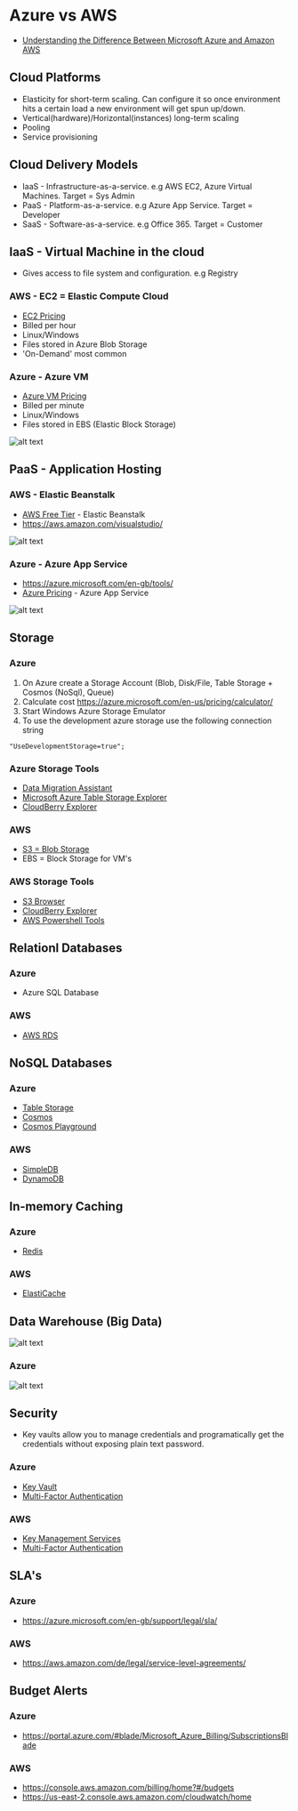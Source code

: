 # Azure vs AWS
* [Understanding the Difference Between Microsoft Azure and Amazon AWS](https://app.pluralsight.com/library/courses/understanding-difference-microsoft-azure-amazon-aws/table-of-contents)

## Cloud Platforms
* Elasticity for short-term scaling. Can configure it so once environment hits a certain load a new environment will get spun up/down.
* Vertical(hardware)/Horizontal(instances) long-term scaling
* Pooling
* Service provisioning 

## Cloud Delivery Models
* IaaS - Infrastructure-as-a-service. e.g AWS EC2, Azure Virtual Machines. Target = Sys Admin
* PaaS - Platform-as-a-service. e.g Azure App Service. Target = Developer
* SaaS - Software-as-a-service. e.g Office 365. Target = Customer

## IaaS - Virtual Machine in the cloud
* Gives access to file system and configuration. e.g Registry

### AWS - EC2 = Elastic Compute Cloud
* [EC2 Pricing](https://aws.amazon.com/ec2/pricing/)
* Billed per hour
* Linux/Windows 
* Files stored in Azure Blob Storage
* 'On-Demand' most common

### Azure - Azure VM
* [Azure VM Pricing](https://azure.microsoft.com/en-gb/pricing/calculator/?service=virtual-machines)
* Billed per minute
* Linux/Windows
* Files stored in EBS (Elastic Block Storage)

![alt text](img/azure-vm.png "Azure VM")

## PaaS - Application Hosting

### AWS - Elastic Beanstalk
* [AWS Free Tier](https://aws.amazon.com/free/) - Elastic Beanstalk
* https://aws.amazon.com/visualstudio/

![alt text](img/aws.png "Elastic Beanstalk")

### Azure - Azure App Service
* https://azure.microsoft.com/en-gb/tools/
* [Azure Pricing](https://azure.microsoft.com/en-gb/pricing/details/app-service/windows/) - Azure App Service

![alt text](img/azure.png "Azure App Service")

## Storage

### Azure
1. On Azure create a Storage Account (Blob, Disk/File, Table Storage + Cosmos (NoSql), Queue) 
2. Calculate cost https://azure.microsoft.com/en-us/pricing/calculator/
3. Start Windows Azure Storage Emulator
4. To use the development azure storage use the following connection string
```
"UseDevelopmentStorage=true";
```

### Azure Storage Tools
* [Data Migration Assistant](https://www.microsoft.com/en-us/download/confirmation.aspx?id=53595)
* [Microsoft Azure Table Storage Explorer](https://azure.microsoft.com/en-us/features/storage-explorer/)
* [CloudBerry Explorer](https://www.cloudberrylab.com/download.aspx?prod=cbazure)

### AWS
* [S3 = Blob Storage](https://aws.amazon.com/s3/pricing/)
* EBS = Block Storage for VM's

### AWS Storage Tools
* [S3 Browser](http://s3browser.com/)
* [CloudBerry Explorer](https://www.cloudberrylab.com/download.aspx?prod=cbes3free)
* [AWS Powershell Tools](https://aws.amazon.com/powershell/)

## Relationl Databases

### Azure
* Azure SQL Database

### AWS 
* [AWS RDS](https://us-east-2.console.aws.amazon.com/rds/home)

## NoSQL Databases

### Azure
* [Table Storage](https://azure.microsoft.com/en-gb/services/storage/tables/)
* [Cosmos](https://docs.microsoft.com/en-us/azure/cosmos-db/introduction)
* [Cosmos Playground](https://www.documentdb.com/sql/demo)

### AWS 
* [SimpleDB](https://aws.amazon.com/simpledb/)
* [DynamoDB](https://aws.amazon.com/dynamodb/)

## In-memory Caching

### Azure
* [Redis](https://azure.microsoft.com/en-gb/services/cache/)

### AWS
* [ElastiCache](https://aws.amazon.com/elasticache/)

## Data Warehouse (Big Data)
![alt text](img/dw.png "Data Warehouse")

### Azure
![alt text](img/azure-dw.png "Azure Data Warehouse")

## Security
* Key vaults allow you to manage credentials and programatically get the credentials without exposing plain text password.

### Azure
* [Key Vault](https://azure.microsoft.com/en-gb/pricing/details/key-vault/)
* [Multi-Factor Authentication](https://azure.microsoft.com/en-gb/pricing/details/multi-factor-authentication/)

### AWS
* [Key Management Services](https://aws.amazon.com/kms/)
* [Multi-Factor Authentication](https://aws.amazon.com/iam/details/mfa/)

## SLA's

### Azure
* https://azure.microsoft.com/en-gb/support/legal/sla/

### AWS
* https://aws.amazon.com/de/legal/service-level-agreements/

## Budget Alerts

### Azure
* https://portal.azure.com/#blade/Microsoft_Azure_Billing/SubscriptionsBlade

### AWS
* https://console.aws.amazon.com/billing/home?#/budgets
* https://us-east-2.console.aws.amazon.com/cloudwatch/home
